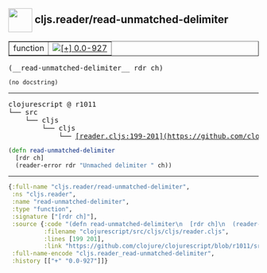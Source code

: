 ## <img width="48px" valign="middle" src="http://i.imgur.com/Hi20huC.png"> cljs.reader/read-unmatched-delimiter

 <table border="1">
<tr>
<td>function</td>
<td><a href="https://github.com/cljsinfo/api-refs/tree/0.0-927"><img valign="middle" alt="[+] 0.0-927" src="https://img.shields.io/badge/+-0.0--927-lightgrey.svg"></a> </td>
</tr>
</table>

 <samp>
(__read-unmatched-delimiter__ rdr ch)<br>
</samp>

```
(no docstring)
```

---

 <pre>
clojurescript @ r1011
└── src
    └── cljs
        └── cljs
            └── <ins>[reader.cljs:199-201](https://github.com/clojure/clojurescript/blob/r1011/src/cljs/cljs/reader.cljs#L199-L201)</ins>
</pre>

```clj
(defn read-unmatched-delimiter
  [rdr ch]
  (reader-error rdr "Unmached delimiter " ch))
```


---

```clj
{:full-name "cljs.reader/read-unmatched-delimiter",
 :ns "cljs.reader",
 :name "read-unmatched-delimiter",
 :type "function",
 :signature ["[rdr ch]"],
 :source {:code "(defn read-unmatched-delimiter\n  [rdr ch]\n  (reader-error rdr \"Unmached delimiter \" ch))",
          :filename "clojurescript/src/cljs/cljs/reader.cljs",
          :lines [199 201],
          :link "https://github.com/clojure/clojurescript/blob/r1011/src/cljs/cljs/reader.cljs#L199-L201"},
 :full-name-encode "cljs.reader_read-unmatched-delimiter",
 :history [["+" "0.0-927"]]}

```
